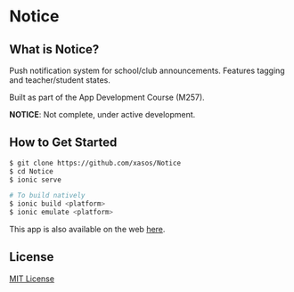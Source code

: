 Notice
======

## What is Notice?

Push notification system for school/club announcements. Features tagging and teacher/student states.

Built as part of the App Development Course (M257).

**NOTICE**: Not complete, under active development.

## How to Get Started
```sh
$ git clone https://github.com/xasos/Notice
$ cd Notice
$ ionic serve

# To build natively
$ ionic build <platform>
$ ionic emulate <platform>
```

This app is also available on the web [here](https://notice.herokuapp.com/).

## License
[MIT License](LICENSE)
